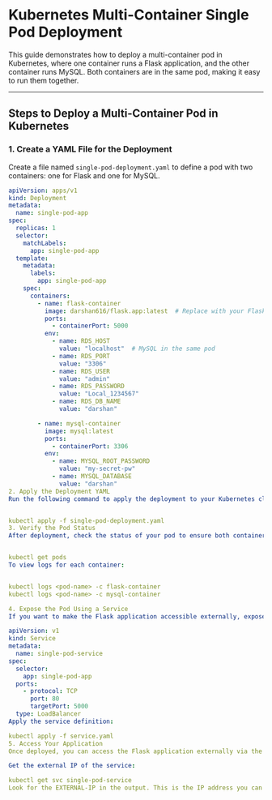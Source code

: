 # Kubernetes Multi-Container Single Pod Deployment

This guide demonstrates how to deploy a multi-container pod in Kubernetes, where one container runs a Flask application, and the other container runs MySQL. Both containers are in the same pod, making it easy to run them together.

---

## Steps to Deploy a Multi-Container Pod in Kubernetes

### 1. Create a YAML File for the Deployment

Create a file named `single-pod-deployment.yaml` to define a pod with two containers: one for Flask and one for MySQL.

```yaml
apiVersion: apps/v1
kind: Deployment
metadata:
  name: single-pod-app
spec:
  replicas: 1
  selector:
    matchLabels:
      app: single-pod-app
  template:
    metadata:
      labels:
        app: single-pod-app
    spec:
      containers:
        - name: flask-container
          image: darshan616/flask.app:latest  # Replace with your Flask image
          ports:
            - containerPort: 5000
          env:
            - name: RDS_HOST
              value: "localhost"  # MySQL in the same pod
            - name: RDS_PORT
              value: "3306"
            - name: RDS_USER
              value: "admin"
            - name: RDS_PASSWORD
              value: "Local_1234567"
            - name: RDS_DB_NAME
              value: "darshan"

        - name: mysql-container
          image: mysql:latest
          ports:
            - containerPort: 3306
          env:
            - name: MYSQL_ROOT_PASSWORD
              value: "my-secret-pw"
            - name: MYSQL_DATABASE
              value: "darshan"
2. Apply the Deployment YAML
Run the following command to apply the deployment to your Kubernetes cluster:


kubectl apply -f single-pod-deployment.yaml
3. Verify the Pod Status
After deployment, check the status of your pod to ensure both containers are running correctly:


kubectl get pods
To view logs for each container:


kubectl logs <pod-name> -c flask-container
kubectl logs <pod-name> -c mysql-container

4. Expose the Pod Using a Service
If you want to make the Flask application accessible externally, expose the pod using a Kubernetes Service. Create a file named service.yaml:

apiVersion: v1
kind: Service
metadata:
  name: single-pod-service
spec:
  selector:
    app: single-pod-app
  ports:
    - protocol: TCP
      port: 80
      targetPort: 5000
  type: LoadBalancer
Apply the service definition:

kubectl apply -f service.yaml
5. Access Your Application
Once deployed, you can access the Flask application externally via the Service's external IP.

Get the external IP of the service:

kubectl get svc single-pod-service
Look for the EXTERNAL-IP in the output. This is the IP address you can use to access your Flask application.
